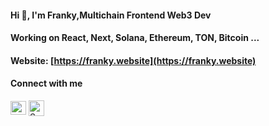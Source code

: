 #### Hi 👋, I'm Franky,Multichain Frontend Web3 Dev
#### Working on React, Next, Solana, Ethereum, TON, Bitcoin ...


#### Website: [https://franky.website](https://franky.website)

#### Connect with me
<p align="left">
<a href="https://twitter.com/defihook" target="blank"><img align="center" src="https://seeklogo.com/images/T/twitter-2012-positive-logo-916EDF1309-seeklogo.com.png" alt="Spmoe Twitter" height="22" width="25" /></a>
<a href="https://t.me/defi_hook" target="blank"><img align="center" src="https://seeklogo.com/images/T/telegram-new-2019-logo-060F2D4B81-seeklogo.com.png" alt="Spmoe telegram: sasuke310" height="25" width="25" /></a>
</p>
